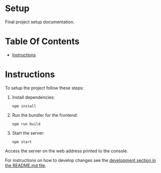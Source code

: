 # Setup
Final project setup documentation.

# Table Of Contents
- [Instructions](#instructions)

# Instructions
To setup the project follow these steps:

1. Install dependencies:
   ```
   npm install
   ```
2. Run the bundler for the frontend:
   ```
   npm run build
   ```
3. Start the server:
   ```
   npm start
   ```
   
Access the server on the web address printed to the console.

For instructions on how to develop changes see the [development section in the
README.md file](../README.md#development).
